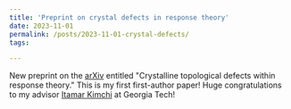 ```yaml
---
title: 'Preprint on crystal defects in response theory'
date: 2023-11-01
permalink: /posts/2023-11-01-crystal-defects/
tags:

---
```


New preprint on the [arXiv](https://arxiv.org/abs/2311.00698) entitled "Crystalline topological defects within response theory." This is my first first-author paper! Huge congratulations to my advisor [Itamar Kimchi](https://physics.gatech.edu/user/itamar-kimchi) at Georgia Tech!
